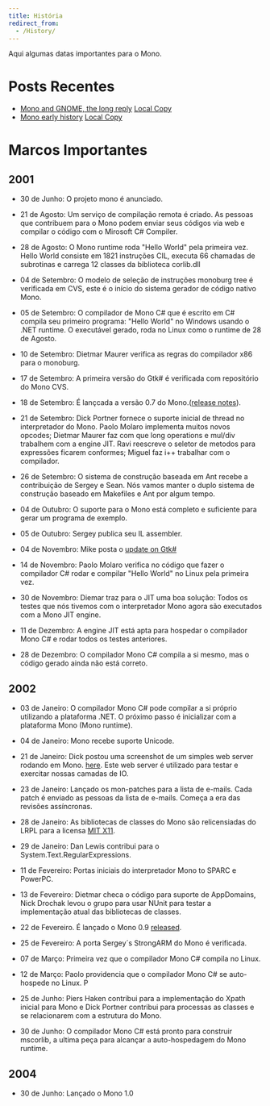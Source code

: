 ```yaml
---
title: História
redirect_from:
  - /History/
---
```


Aqui algumas datas importantes para o Mono.

Posts Recentes
===========

-   [Mono and GNOME, the long reply](http://mail.gnome.org/archives/gnome-hackers/2002-February/msg00031.html) [Local Copy](/archived/mailpostlongreply "Mailpost:longreply")
-   [Mono early history](http://lists.ximian.com/archives/public/mono-list/2003-October/016345.html) [Local Copy](/archived/mailpostearlystory "Mailpost:earlystory")

Marcos Importantes
==========

2001
----

-   30 de Junho: O projeto mono é anunciado.

-   21 de Agosto: Um serviço de compilação remota é criado. As pessoas que contribuem para o Mono podem enviar seus códigos via web e compilar o código com o Mirosoft C# Compiler.

-   28 de Agosto: O Mono runtime roda "Hello World" pela primeira vez. Hello World consiste em 1821 instruções CIL, executa 66 chamadas de subrotinas e carrega 12 classes da biblioteca corlib.dll

-   04 de Setembro: O modelo de seleção de instruções monoburg tree é verificada em CVS, este é o início do sistema gerador de código nativo Mono.

-   05 de Setembro: O compilador de Mono C# que é escrito em C# compila seu primeiro programa: "Hello World" no Windows usando o .NET runtime. O executável gerado, roda no Linux como o runtime de 28 de Agosto.

-   10 de Setembro: Dietmar Maurer verifica as regras do compilador x86 para o monoburg.

-   17 de Setembro: A primeira versão do Gtk# é verificada com repositório do Mono CVS.

-   18 de Setembro: É lançcada a versão 0.7 do Mono.([release notes](http://www.go-mono.com/archive/mono-0.7)).

-   21 de Setembro: Dick Portner fornece o suporte inicial de thread no interpretador do Mono. Paolo Molaro implementa muitos novos opcodes; Dietmar Maurer faz com que long operations e mul/div trabalhem com a engine JIT. Ravi reescreve o seletor de metodos para expressões ficarem conformes; Miguel faz i++ trabalhar com o compilador.

-   26 de Setembro: O sistema de construção baseada em Ant recebe a contribuição de Sergey e Sean. Nós vamos manter o duplo sistema de construção baseado em Makefiles e Ant por algum tempo.

-   04 de Outubro: O suporte para o Mono está completo e suficiente para gerar um programa de exemplo.

-   05 de Outubro: Sergey publica seu IL assembler.

-   04 de Novembro: Mike posta o [update on Gtk#](http://lists.ximian.com/archives/public/gtk-sharp-list/2001-November/000017.html)

-   14 de Novembro: Paolo Molaro verifica no código que fazer o compilador C# rodar e compilar "Hello World" no Linux pela primeira vez.

-   30 de Novembro: Diemar traz para o JIT uma boa solução: Todos os testes que nós tivemos com o interpretador Mono agora são executados com a Mono JIT engine.

-   11 de Dezembro: A engine JIT está apta para hospedar o compilador Mono C# e rodar todos os testes anteriores.

-   28 de Dezembro: O compilador Mono C# compila a si mesmo, mas o código gerado ainda não está correto.

2002
----

-   03 de Janeiro: O compilador Mono C# pode compilar a si próprio utilizando a plataforma .NET. O próximo passo é inicializar com a plataforma Mono (Mono runtime).

-   04 de Janeiro: Mono recebe suporte Unicode.

-   21 de Janeiro: Dick postou uma screenshot de um simples web server rodando em Mono. [here](http://primates.ximian.com/~miguel/dick-mis-server.png). Este web server é utilizado para testar e exercitar nossas camadas de IO.

-   23 de Janeiro: Lançado os mon-patches para a lista de e-mails. Cada patch é enviado as pessoas da lista de e-mails. Começa a era das revisões assíncronas.

-   28 de Janeiro: As bibliotecas de classes do Mono são relicensiadas do LRPL para a licensa [MIT X11](http://www.opensource.org/licenses/mit-license.html).

-   29 de Janeiro: Dan Lewis contribui para o System.Text.RegularExpressions.

-   11 de Fevereiro: Portas iniciais do interpretador Mono to SPARC e PowerPC.

-   13 de Fevereiro: Dietmar checa o código para suporte de AppDomains, Nick Drochak levou o grupo para usar NUnit para testar a implementação atual das bibliotecas de classes.

-   22 de Fevereiro. É lançado o Mono 0.9 [released](http://www.go-mono.com/archive/mono-0.9).

-   25 de Fevereiro: A porta Sergey´s StrongARM do Mono é verificada.

-   07 de Março: Primeira vez que o compilador Mono C# compila no Linux.

-   12 de Março: Paolo providencia que o compilador Mono C# se auto-hospede no Linux. P

-   25 de Junho: Piers Haken contribui para a implementação do Xpath inicial para Mono e Dick Portner contribui para processas as classes e se relacionarem com a estrutura do Mono.

-   30 de Junho: O compilador Mono C# está pronto para construir mscorlib, a ultima peça para alcançar a auto-hospedagem do Mono runtime.

2004
----

-   30 de Junho: Lançado o Mono 1.0



